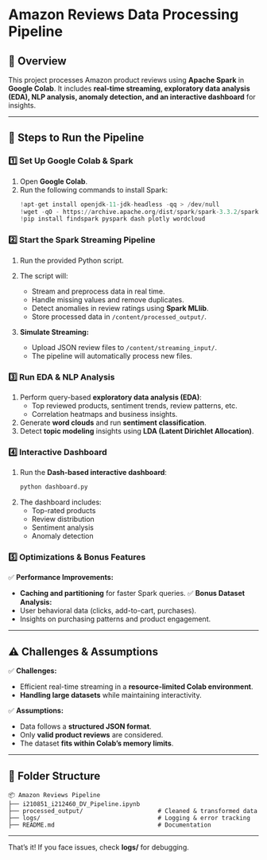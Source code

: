 # Amazon Reviews Data Processing Pipeline

## 📌 Overview
This project processes Amazon product reviews using **Apache Spark** in **Google Colab**. It includes **real-time streaming, exploratory data analysis (EDA), NLP analysis, anomaly detection, and an interactive dashboard** for insights.

---

## 🚀 Steps to Run the Pipeline

### 1️⃣ Set Up Google Colab & Spark
1. Open **Google Colab**.
2. Run the following commands to install Spark:
   ```python
   !apt-get install openjdk-11-jdk-headless -qq > /dev/null
   !wget -qO - https://archive.apache.org/dist/spark/spark-3.3.2/spark-3.3.2-bin-hadoop3.tgz | tar xz
   !pip install findspark pyspark dash plotly wordcloud
   ```

### 2️⃣ Start the Spark Streaming Pipeline
1. Run the provided Python script.
2. The script will:
   - Stream and preprocess data in real time.
   - Handle missing values and remove duplicates.
   - Detect anomalies in review ratings using **Spark MLlib**.
   - Store processed data in `/content/processed_output/`.

3. **Simulate Streaming:**
   - Upload JSON review files to `/content/streaming_input/`.
   - The pipeline will automatically process new files.

### 3️⃣ Run EDA & NLP Analysis
1. Perform query-based **exploratory data analysis (EDA)**:
   - Top reviewed products, sentiment trends, review patterns, etc.
   - Correlation heatmaps and business insights.
2. Generate **word clouds** and run **sentiment classification**.
3. Detect **topic modeling** insights using **LDA (Latent Dirichlet Allocation)**.

### 4️⃣ Interactive Dashboard
1. Run the **Dash-based interactive dashboard**:
   ```python
   python dashboard.py
   ```
2. The dashboard includes:
   - Top-rated products
   - Review distribution
   - Sentiment analysis
   - Anomaly detection

### 5️⃣ Optimizations & Bonus Features
✅ **Performance Improvements:**
   - **Caching and partitioning** for faster Spark queries.
✅ **Bonus Dataset Analysis:**
   - User behavioral data (clicks, add-to-cart, purchases).
   - Insights on purchasing patterns and product engagement.

---

## ⚠️ Challenges & Assumptions
✅ **Challenges:**
- Efficient real-time streaming in a **resource-limited Colab environment**.
- **Handling large datasets** while maintaining interactivity.

✅ **Assumptions:**
- Data follows a **structured JSON format**.
- Only **valid product reviews** are considered.
- The dataset **fits within Colab’s memory limits**.

---

## 📂 Folder Structure
```
📦 Amazon Reviews Pipeline
├── i210851_i212460_DV_Pipeline.ipynb
├── processed_output/                     # Cleaned & transformed data
├── logs/                                 # Logging & error tracking
├── README.md                             # Documentation
```

---

That’s it! If you face issues, check **logs/** for debugging.